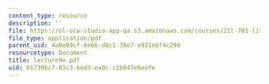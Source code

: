 ```yaml
---
content_type: resource
description: ''
file: https://ol-ocw-studio-app-qa.s3.amazonaws.com/courses/21l-701-literary-interpretation-interpreting-poetry-fall-2003/01730bc783c3bed3ea0cc2b047e6eafe_lecture9e.pdf
file_type: application/pdf
parent_uid: 4a8e09cf-6e66-d8c1-78e7-e931ebf4c299
resourcetype: Document
title: lecture9e.pdf
uid: 01730bc7-83c3-bed3-ea0c-c2b047e6eafe
---
```

